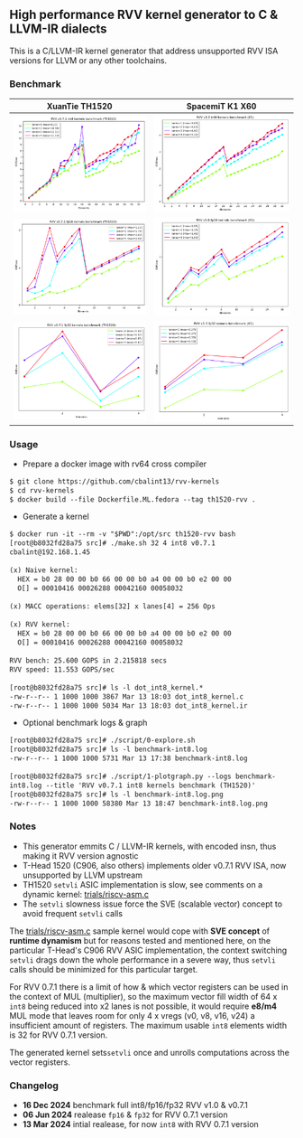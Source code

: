 
## High performance RVV kernel generator to C & LLVM-IR dialects

  This is a C/LLVM-IR kernel generator that address unsupported RVV ISA versions for LLVM or any other toolchains.

### Benchmark

|                    XuanTie TH1520                       |                SpacemiT K1 X60                      |
| ------------------------------------------------------- | --------------------------------------------------- |
| ![INT8-v0.7.1-BENCHMARK](benchmark-v0.7.1-int8.log.png) | ![INT8-v1.0-BENCHMARK](benchmark-v1.0-int8.log.png) |
| ![FP16-v0.7.1-BENCHMARK](benchmark-v0.7.1-fp16.log.png) | ![FP16-v1.0-BENCHMARK](benchmark-v1.0-fp16.log.png) |
| ![FP32-v0.7.1-BENCHMARK](benchmark-v0.7.1-fp32.log.png) | ![FP32-v1.0-BENCHMARK](benchmark-v1.0-fp32.log.png) |

### Usage

* Prepare a docker image with rv64 cross compiler
```
$ git clone https://github.com/cbalint13/rvv-kernels
$ cd rvv-kernels
$ docker build --file Dockerfile.ML.fedora --tag th1520-rvv .
```

* Generate a kernel
```
$ docker run -it --rm -v "$PWD":/opt/src th1520-rvv bash
[root@b8032fd28a75 src]# ./make.sh 32 4 int8 v0.7.1 cbalint@192.168.1.45

(x) Naive kernel:
  HEX = b0 28 00 00 b0 66 00 00 b0 a4 00 00 b0 e2 00 00
  O[] = 00010416 00026288 00042160 00058032

(x) MACC operations: elems[32] x lanes[4] = 256 Ops

(x) RVV kernel:
  HEX = b0 28 00 00 b0 66 00 00 b0 a4 00 00 b0 e2 00 00
  O[] = 00010416 00026288 00042160 00058032

RVV bench: 25.600 GOPS in 2.215818 secs
RVV speed: 11.553 GOPS/sec

[root@b8032fd28a75 src]# ls -l dot_int8_kernel.*
-rw-r--r-- 1 1000 1000 3867 Mar 13 18:03 dot_int8_kernel.c
-rw-r--r-- 1 1000 1000 5034 Mar 13 18:03 dot_int8_kernel.ir
```

* Optional benchmark logs & graph
```
[root@b8032fd28a75 src]# ./script/0-explore.sh
[root@b8032fd28a75 src]# ls -l benchmark-int8.log
-rw-r--r-- 1 1000 1000 5731 Mar 13 17:38 benchmark-int8.log

[root@b8032fd28a75 src]# ./script/1-plotgraph.py --logs benchmark-int8.log --title 'RVV v0.7.1 int8 kernels benchmark (TH1520)'
[root@b8032fd28a75 src]# ls -l benchmark-int8.log.png
-rw-r--r-- 1 1000 1000 58380 Mar 13 18:47 benchmark-int8.log.png
```


### Notes

  * This generator emmits C / LLVM-IR kernels, with encoded insn, thus making it RVV version agnostic
  * T-Head 1520 (C906, also others) implements older v0.7.1 RVV ISA, now unsupported by LLVM upstream
  * TH1520 ```setvli``` ASIC implementation is slow, see comments on a dynamic kernel: [trials/riscv-asm.c](trials/riscv-asm.c)
  * The ```setvli``` slowness issue force the SVE (scalable vector) concept to avoid frequent ```setvli``` calls

  The [trials/riscv-asm.c](trials/riscv-asm.c) sample kernel would cope with **SVE concept** of **runtime dynamism**
but for reasons tested and mentioned here, on the particular T-Head's C906 RVV ASIC implementation, the context
switching ```setvli``` drags down the whole performance in a severe way, thus ```setvli``` calls should be minimized
for this particular target.
  
  For RVV 0.7.1 there is a limit of how & which vector registers can be used in the context of MUL (multiplier),
so the maximum vector fill width of 64 x ```int8``` being reduced into x2 lanes is not possible, it would require
**e8/m4** MUL mode that leaves room for only 4 x vregs (v0, v8, v16, v24) a insufficient amount of registers.
The maximum usable ```int8``` elements width is 32 for RVV 0.7.1 version.

  The generated kernel sets```setvli``` once and unrolls computations across the vector registers.


### Changelog

  * **16 Dec 2024** benchmark full int8/fp16/fp32 RVV v1.0 & v0.7.1
  * **06 Jun 2024** realease ```fp16``` & ```fp32``` for RVV 0.7.1 version
  * **13 Mar 2024** intial realease, for now ```int8``` with RVV 0.7.1 version
